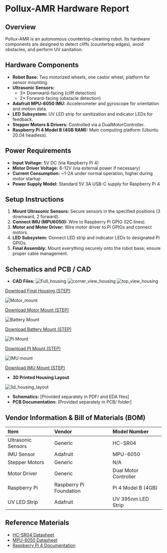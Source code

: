 # Pollux-AMR Hardware Report

## Overview
Pollux-AMR is an autonomous countertop-cleaning robot. Its hardware components are designed to detect cliffs (countertop edges), avoid obstacles, and perform UV sanitation.

## Hardware Components
- **Robot Base:** Two motorized wheels, one castor wheel, platform for sensor mounting.
- **Ultrasonic Sensors:** 
  - 3× Downward-facing (cliff detection)
  - 2× Forward-facing (obstacle detection)
- **Adafruit MPU‑6050 IMU:** Accelerometer and gyroscope for orientation and motion data.
- **LED Subsystem:** UV LED strip for sanitization and indicator LEDs for feedback.
- **Stepper Motors & Drivers:** Controlled via a DualMotorController.
- **Raspberry Pi 4 Model B (4GB RAM):** Main computing platform (Ubuntu 20.04 headless).

## Power Requirements
- **Input Voltage:** 5V DC (via Raspberry Pi 4)
- **Motor Driver Voltage:** 6-12V (via external power if necessary)
- **Current Consumption:** ~1-2A under normal operation, higher during motor startup
- **Power Supply Model:** Standard 5V 3A USB-C supply for Raspberry Pi 4

## Setup Instructions
1. **Mount Ultrasonic Sensors:** Secure sensors in the specified positions (3 downward, 2 forward).
2. **Connect IMU (MPU6050):** Wire to Raspberry Pi GPIO (I2C lines).
3. **Motor and Motor Driver:** Wire motor driver to Pi GPIOs and connect motors.
4. **LED Subsystem:** Connect LED strip and indicator LEDs to designated Pi GPIOs.
5. **Final Assembly:** Mount everything securely onto the robot base; ensure proper cable management.

## Schematics and PCB /  CAD
- **CAD Files:**
![Full_housing](images/Full_housing.png)
![corner_view_housing](images/corner_view_housing.png)
![top_view_housing](images/top_view_housing.png)

[Download Final Housing (STEP)](hardware/Final_housing.step)


![Motor_mount](images/motor_mount.png)

[Download Motor Mount (STEP)](hardware/Motor_mount.step)


![Battery Mount](images/battery_mount.png)

[Download Battery Mount (STEP)](hardware/Battery_mount.step)


![Pi Mount](images/pi_mount.png)

[Download PI Mount (STEP)](hardware/PI_mount.step)


![IMU mount](images/imu_mount.png)

[Download IMU Mount (STEP)](hardware/IMU_mount.step)


- **3D Printed Housing Layout**

![3d_housing_layout](images/3d_Housing_Layout.png)

- **Schematics:** [Provided separately in PDF/ and EDA files]
- **PCB Documentation:** [Provided separately in PCB/ folder]

## Vendor Information & Bill of Materials (BOM)
| Item | Vendor | Model Number |
|:----|:------|:------------|
| Ultrasonic Sensors | Generic | HC-SR04 |
| IMU Sensor | Adafruit | MPU-6050 |
| Stepper Motors | Generic | N/A |
| Motor Driver | Generic | Dual Motor Controller |
| Raspberry Pi | Raspberry Pi Foundation | Pi 4 Model B (4GB) |
| UV LED Strip | Adafruit | UV 395nm LED Strip |

## Reference Materials
- [HC-SR04 Datasheet](https://cdn.sparkfun.com/datasheets/Sensors/Proximity/HCSR04.pdf)
- [MPU-6050 Datasheet](https://invensense.tdk.com/wp-content/uploads/2015/02/MPU-6000-Datasheet1.pdf)
- [Raspberry Pi 4 Documentation](https://www.raspberrypi.org/documentation/)
